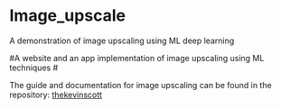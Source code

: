 # Image_upscale
A demonstration of image upscaling using ML deep learning

#A website and an app implementation of image upscaling using ML techniques #

The guide and documentation for image upscaling can be found in the repository:
[thekevinscott](https://github.com/thekevinscott/UpscalerJS)
